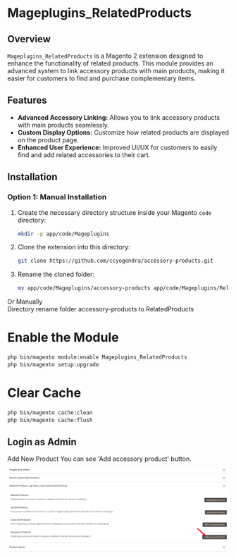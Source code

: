 # Mageplugins_RelatedProducts

## Overview

`Mageplugins_RelatedProducts` is a Magento 2 extension designed to enhance the functionality of related products. This module provides an advanced system to link accessory products with main products, making it easier for customers to find and purchase complementary items.

## Features

- **Advanced Accessory Linking:** Allows you to link accessory products with main products seamlessly.
- **Custom Display Options:** Customize how related products are displayed on the product page.
- **Enhanced User Experience:** Improved UI/UX for customers to easily find and add related accessories to their cart.

## Installation

### Option 1: Manual Installation

1. Create the necessary directory structure inside your Magento `code` directory:

    ```bash
    mkdir -p app/code/Mageplugins
    ```

2. Clone the extension into this directory:

    ```bash
    git clone https://github.com/ccyogendra/accessory-products.git
    ```

3. Rename the cloned folder:

    ```bash
    mv app/code/Mageplugins/accessory-products app/code/Mageplugins/RelatedProducts
    ```
Or Manually   
Directory rename folder accessory-products to RelatedProducts

# Enable the Module
```Bash
php bin/magento module:enable Mageplugins_RelatedProducts
php bin/magento setup:upgrade
```


# Clear Cache
```Bash
php bin/magento cache:clean
php bin/magento cache:flush
```

## Login as Admin
Add New Product You can see 'Add accessory product' button.

![Alt text](image.png)
